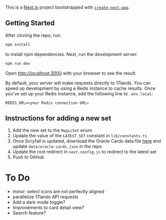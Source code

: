 This is a [Next.js](https://nextjs.org/) project bootstrapped with [`create-next-app`](https://github.com/vercel/next.js/tree/canary/packages/create-next-app).

## Getting Started

After cloning the repo, run:

```bash
npm install
```

to install npm dependencies. Next, run the development server:

```bash
npm run dev
```

Open [http://localhost:3000](http://localhost:3000) with your browser to see the result.

By default, your server will make requests directly to 17lands. You can speed up development by using a Redis instance to cache results. Once you've set up your Redis instance, add the following line to `.env.local`:

```
REDIS_URL=<your Redis connection URL>
```

## Instructions for adding a new set

1. Add the new set to the `MagicSet` enum
2. Update the value of the `LATEST_SET` constant in `lib/constants.ts`
3. Once Scryfall is updated, download the Oracle Cards data file [here](https://scryfall.com/docs/api/bulk-data) and update `data/oracle-cards.json` in the repo
4. Update the root redirect in `next.config.js` to redirect to the latest set
5. Push to GitHub

# To Do

- minor: select icons are not perfectly aligned
- parallelize 17lands API requests
- Add a dark mode toggle?
- Improvements to card detail view?
- Search feature?
